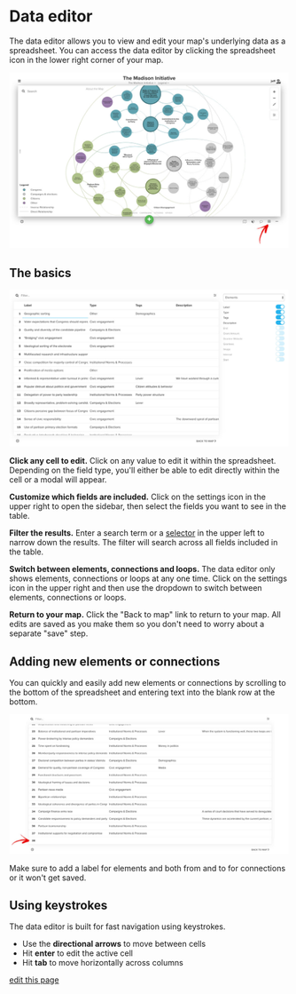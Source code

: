 # Data editor

The data editor allows you to view and edit your map's underlying data as a spreadsheet. You can access the data editor by clicking the spreadsheet icon in the lower right corner of your map.

![](../images/data-editor.jpg)

## The basics

![](../images/data-editor-settings.jpg)

**Click any cell to edit.** Click on any value to edit it within the spreadsheet. Depending on the field type, you'll either be able to edit directly within the cell or a modal will appear.

**Customize which fields are included.** Click on the settings icon in the upper right to open the sidebar, then select the fields you want to see in the table.

**Filter the results.** Enter a search term or a [selector](/guides/selectors.md) in the upper left to narrow down the results. The filter will search across all fields included in the table.

**Switch between elements, connections and loops.** The data editor only shows elements, connections or loops at any one time. Click on the settings icon in the upper right and then use the dropdown to switch between elements, connections or loops.

**Return to your map.** Click the "Back to map" link to return to your map. All edits are saved as you make them so you don't need to worry about a separate "save" step.

## Adding new elements or connections

You can quickly and easily add new elements or connections by scrolling to the bottom of the spreadsheet and entering text into the blank row at the bottom.

![](../images/data-editor-add-new.jpg)

Make sure to add a label for elements and both from and to for connections or it won't get saved.

## Using keystrokes

The data editor is built for fast navigation using keystrokes.

* Use the **directional arrows** to move between cells
* Hit **enter** to edit the active cell
* Hit **tab** to move horizontally across columns

<span class="edit-link"><a href="https://github.com/kumu/docs/blob/master/guides/data-editor.md" target="_blank"><i class="fa fa-github"></i> edit this page</a></span>
